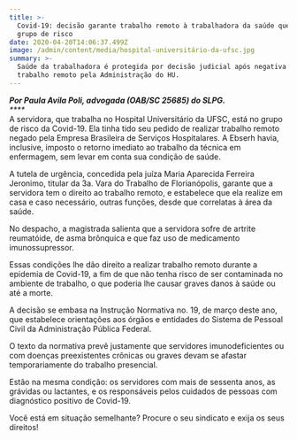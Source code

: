 ```yaml
---
title: >-
  Covid-19: decisão garante trabalho remoto à trabalhadora da saúde que está em
  grupo de risco
date: 2020-04-20T14:06:37.499Z
image: /admin/content/media/hospital-universitário-da-ufsc.jpg
summary: >-
  Saúde da trabalhadora é protegida por decisão judicial após negativa de
  trabalho remoto pela Administração do HU.
---
```

_**Por Paula Avila Poli, advogada (OAB/SC 25685) do SLPG.**_\
_****_\
A servidora, que trabalha no Hospital Universitário da UFSC, está no grupo de risco da Covid-19. Ela tinha tido seu pedido de realizar trabalho remoto negado pela Empresa Brasileira de Serviços Hospitalares. A Ebserh havia, inclusive, imposto o retorno imediato ao trabalho da técnica em enfermagem, sem levar em conta sua condição de saúde. 

A tutela de urgência, concedida pela juíza Maria Aparecida Ferreira Jeronimo, titular da 3a. Vara do Trabalho de Florianópolis, garante que a servidora tem o direito ao trabalho remoto, e estabelece que ela realize em casa e caso necessário, outras funções, desde que correlatas à área da saúde. 

No despacho, a magistrada salienta que a servidora sofre de artrite reumatóide, de asma brônquica e que faz uso de medicamento imunossupressor. 

Essas condições lhe dão direito a realizar trabalho remoto durante a epidemia de Covid-19, a fim de que não tenha risco de ser contaminada no ambiente de trabalho, o que poderia lhe causar graves danos à saúde ou até a morte.

A decisão se embasa na Instrução Normativa no. 19, de março deste ano, que estabelece orientações aos órgãos e entidades do Sistema de Pessoal Civil da Administração Pública Federal. 

O texto da normativa prevê justamente que servidores imunodeficientes ou com doenças preexistentes crônicas ou graves devam se afastar temporariamente do trabalho presencial. 

Estão na mesma condição: os servidores com mais de sessenta anos, as grávidas ou lactantes, e os responsáveis pelos cuidados de pessoas com diagnóstico positivo de Covid-19.

Você está em situação semelhante? Procure o seu sindicato e exija os seus direitos!
